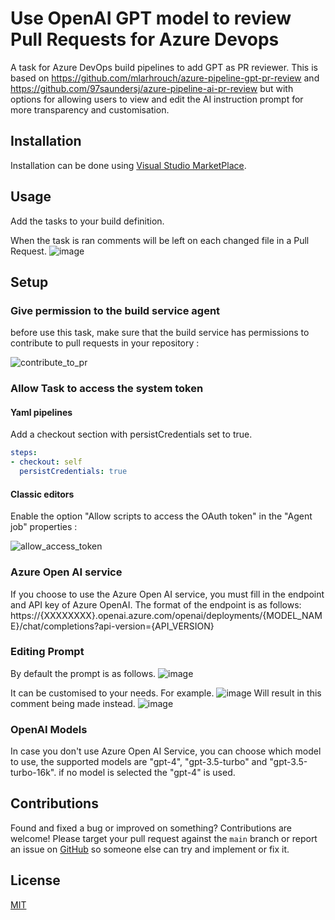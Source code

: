 # Use OpenAI GPT model to review Pull Requests for Azure Devops
A task for Azure DevOps build pipelines to add GPT as PR reviewer.
This is based on https://github.com/mlarhrouch/azure-pipeline-gpt-pr-review and https://github.com/97saundersj/azure-pipeline-ai-pr-review but with options for allowing users to view and edit the AI instruction prompt for more transparency and customisation.

## Installation

Installation can be done using [Visual Studio MarketPlace](https://marketplace.visualstudio.com/items?itemName=pablomgg.2ece7e88-1566-4e4b-ba5d-ed15f9b23d97).

## Usage

Add the tasks to your build definition.


When the task is ran comments will be left on each changed file in a Pull Request.
![image](https://github.com/97saundersj/azure-pipeline-ai-pr-review/assets/34074715/8541bfdd-5de9-4901-9832-3960fe01b277)

## Setup

### Give permission to the build service agent

before use this task, make sure that the build service has permissions to contribute to pull requests in your repository :

![contribute_to_pr](https://github.com/pablomgg/azure-pipeline-ai-pr-review/blob/main/images/contribute_to_pr.png?raw=true)

### Allow Task to access the system token

#### Yaml pipelines 

Add a checkout section with persistCredentials set to true.

```yaml
steps:
- checkout: self
  persistCredentials: true
```

#### Classic editors 

Enable the option "Allow scripts to access the OAuth token" in the "Agent job" properties :

![allow_access_token](https://github.com/pablomgg/azure-pipeline-ai-pr-review/blob/main/images/allow_access_token.png?raw=true)

### Azure Open AI service

If you choose to use the Azure Open AI service, you must fill in the endpoint and API key of Azure OpenAI. The format of the endpoint is as follows: https://{XXXXXXXX}.openai.azure.com/openai/deployments/{MODEL_NAME}/chat/completions?api-version={API_VERSION}

### Editing Prompt

By default the prompt is as follows.
![image](https://github.com/97saundersj/azure-pipeline-ai-pr-review/assets/34074715/5d70b71d-5394-4b1f-a2b7-43aad66f0aea)

It can be customised to your needs.
For example.
![image](https://github.com/97saundersj/azure-pipeline-ai-pr-review/assets/34074715/a6737110-2b0b-4b50-a6a9-9820c0875068)
Will result in this comment being made instead.
![image](https://github.com/97saundersj/azure-pipeline-ai-pr-review/assets/34074715/d7241613-2e4c-4c94-99ac-242ab1cc334c)

### OpenAI Models

In case you don't use Azure Open AI Service, you can choose which model to use, the supported models are "gpt-4", "gpt-3.5-turbo" and "gpt-3.5-turbo-16k". if no model is selected the "gpt-4" is used.

## Contributions

Found and fixed a bug or improved on something? Contributions are welcome! Please target your pull request against the `main` branch or report an issue on [GitHub](https://github.com/97saundersj/azure-pipeline-ai-pr-review/issues) so someone else can try and implement or fix it.

## License

[MIT](https://raw.githubusercontent.com/pablomgg/azure-pipeline-ai-pr-review/main/LICENSE)
